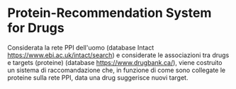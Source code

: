 # Protein-Recommendation System for Drugs

Considerata la rete PPI dell'uomo (database Intact ​ https://www.ebi.ac.uk/intact/search​) e considerate le associazioni tra drugs e targets (proteine) (database ​ https://www.drugbank.ca/), viene costruito un sistema di raccomandazione che, in funzione di come sono collegate le proteine sulla rete PPI, data una drug suggerisce nuovi target.

